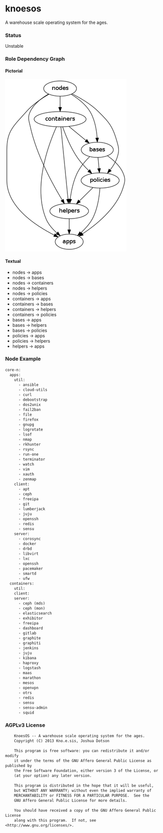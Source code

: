 knoesos
====

A warehouse scale operating system for the ages.

### Status
Unstable

### Role Dependency Graph

#### Pictorial

![Role Dependencies](assets/png/role-deps.png?raw=true "Role Dependencies")


#### Textual

- nodes -> apps
- nodes -> bases
- nodes -> containers
- nodes -> helpers
- nodes -> policies
- containers -> apps
- containers -> bases
- containers -> helpers
- containers -> policies
- bases -> apps
- bases -> helpers
- bases -> policies
- policies -> apps
- policies -> helpers
- helpers -> apps


### Node Example

```
core-n:
  apps:
    util:
      - ansible
      - cloud-utils
      - curl
      - debootstrap
      - dos2unix
      - fail2ban
      - file
      - firefox
      - gnupg
      - logrotate
      - lsof
      - nmap
      - rkhunter
      - rsync
      - run-one
      - terminator
      - watch
      - vim
      - xauth
      - zenmap
    client:
      - apt
      - ceph
      - freeipa
      - git
      - lumberjack
      - juju
      - openssh
      - redis
      - sensu
    server:
      - corosync
      - docker
      - drbd
      - libvirt
      - lxc
      - openssh
      - pacemaker
      - smartd
      - ufw
  containers:
    util:
    client:
    server:
      - ceph (mds)
      - ceph (mon)
      - elasticsearch
      - exhibitor
      - freeipa
      - dashboard
      - gitlab
      - graphite
      - graphiti
      - jenkins
      - juju
      - kibana
      - haproxy
      - logstash
      - maas
      - marathon
      - mesos
      - openvpn
      - otrs
      - redis
      - sensu
      - sensu-admin
      - squid
```

### AGPLv3 License
```
    KnoesOS -- A warehouse scale operating system for the ages.
    Copyright (C) 2013 Kno.e.sis, Joshua Dotson

    This program is free software: you can redistribute it and/or modify
    it under the terms of the GNU Affero General Public License as published by
    the Free Software Foundation, either version 3 of the License, or
    (at your option) any later version.

    This program is distributed in the hope that it will be useful,
    but WITHOUT ANY WARRANTY; without even the implied warranty of
    MERCHANTABILITY or FITNESS FOR A PARTICULAR PURPOSE.  See the
    GNU Affero General Public License for more details.

    You should have received a copy of the GNU Affero General Public License
    along with this program.  If not, see <http://www.gnu.org/licenses/>.
```
